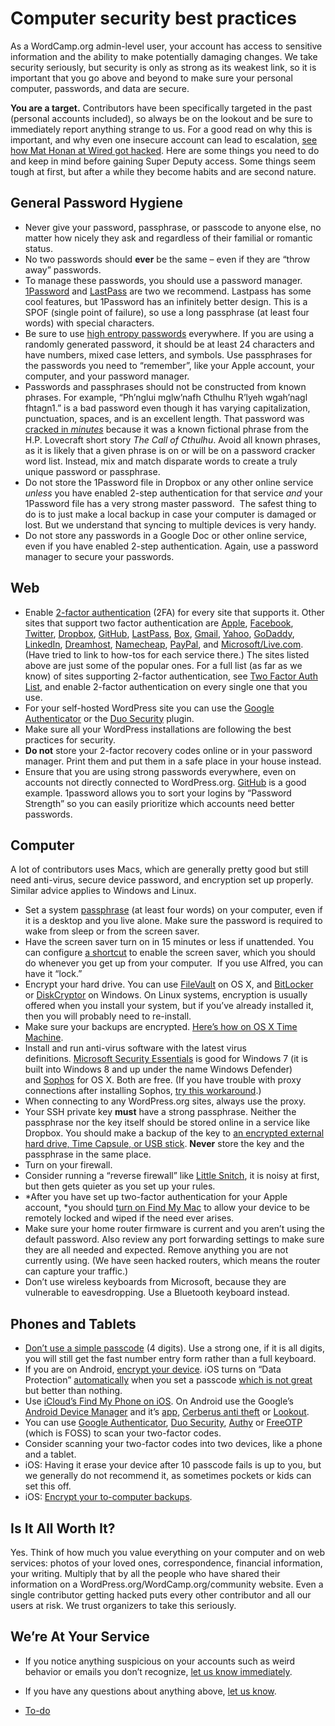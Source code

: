 # Computer security best practices

As a WordCamp.org admin-level user, your account has access to sensitive information and the ability to make potentially damaging changes. We take security seriously, but security is only as strong as its weakest link, so it is important that you go above and beyond to make sure your personal computer, passwords, and data are secure.

**You are a target.** Contributors have been specifically targeted in the past (personal accounts included), so always be on the lookout and be sure to immediately report anything strange to us. For a good read on why this is important, and why even one insecure account can lead to escalation, [see how Mat Honan at Wired got hacked](https://www.wired.com/2012/08/apple-amazon-mat-honan-hacking/all/). Here are some things you need to do and keep in mind before gaining Super Deputy access. Some things seem tough at first, but after a while they become habits and are second nature.

## General Password Hygiene

*   Never give your password, passphrase, or passcode to anyone else, no matter how nicely they ask and regardless of their familial or romantic status.
*   No two passwords should **ever** be the same – even if they are “throw away” passwords.
*   To manage these passwords, you should use a password manager. [1Password](https://1password.com/) and [LastPass](https://www.lastpass.com/) are two we recommend. Lastpass has some cool features, but 1Password has an infinitely better design. This is a SPOF (single point of failure), so use a long passphrase (at least four words) with special characters.
*   Be sure to use [high entropy passwords](https://en.support.wordpress.com/selecting-a-strong-password/#how-to-create-a-passphrase) everywhere. If you are using a randomly generated password, it should be at least 24 characters and have numbers, mixed case letters, and symbols. Use passphrases for the passwords you need to “remember”, like your Apple account, your computer, and your password manager.
*   Passwords and passphrases should not be constructed from known phrases. For example, “Ph’nglui mglw’nafh Cthulhu R’lyeh wgah’nagl fhtagn1.” is a bad password even though it has varying capitalization, punctuation, spaces, and is an excellent length. That password was [cracked in *minutes*](https://arstechnica.com/information-technology/2013/08/thereisnofatebutwhatwemake-turbo-charged-cracking-comes-to-long-passwords/) because it was a known fictional phrase from the H.P. Lovecraft short story *The Call of Cthulhu*. Avoid all known phrases, as it is likely that a given phrase is on or will be on a password cracker word list. Instead, mix and match disparate words to create a truly unique password or passphrase.
*   Do not store the 1Password file in Dropbox or any other online service *unless* you have enabled 2-step authentication for that service *and* your 1Password file has a very strong master password.  The safest thing to do is to just make a local backup in case your computer is damaged or lost. But we understand that syncing to multiple devices is very handy.
*   Do not store any passwords in a Google Doc or other online service, even if you have enabled 2-step authentication. Again, use a password manager to secure your passwords.

## Web

*   Enable [2-factor authentication](http://searchsecurity.techtarget.com/definition/two-factor-authentication) (2FA) for every site that supports it. Other sites that support two factor authentication are [Apple](https://support.apple.com/kb/HT5570), [Facebook](https://www.facebook.com/note.php?note_id=10150172618258920), [Twitter](https://support.twitter.com/articles/20170388), [Dropbox](https://www.dropbox.com/help/363/en), [GitHub](https://help.github.com/articles/about-two-factor-authentication/), [LastPass](https://helpdesk.lastpass.com/multifactor-authentication-options/), [Box](https://support.box.com/entries/23665091-Can-I-enable-2-step-verification-for-my-account-), [Gmail](https://support.google.com/accounts/answer/180744?hl=en), [Yahoo](http://help.yahoo.com/kb/index?page=content&y=PROD_ACCT&locale=en_US&id=SLN5013), [GoDaddy](http://support.godaddy.com/help/article/7502/enabling-twostep-authentication), [LinkedIn](https://www.linkedin.com/settings/security-v2), [Dreamhost](http://wiki.dreamhost.com/Enabling_Multifactor_Authentication), [Namecheap](https://www.namecheap.com/support/knowledgebase/article.aspx/9253/45/how-to-two-factor-authentication), [PayPal](https://www.paypal.com/us/cgi-bin?cmd=xpt/Marketing_CommandDriven/securitycenter/PayPalSecurityKey-outside&bn_r=o), and [Microsoft/Live.com](http://windows.microsoft.com/en-au/windows/two-step-verification-faq). (Have tried to link to how-tos for each service there.) The sites listed above are just some of the popular ones. For a full list (as far as we know) of sites supporting 2-factor authentication, see [Two Factor Auth List](http://twofactorauth.org/), and enable 2-factor authentication on every single one that you use.
*   For your self-hosted WordPress site you can use the [Google Authenticator](https://wordpress.org/plugins/google-authenticator/) or the [Duo Security](https://duo.com/docs/wordpress) plugin.
*   Make sure all your WordPress installations are following the best practices for security.
*   **Do not** store your 2-factor recovery codes online or in your password manager. Print them and put them in a safe place in your house instead.
*   Ensure that you are using strong passwords everywhere, even on accounts not directly connected to WordPress.org. [GitHub](https://github.com/) is a good example. 1password allows you to sort your logins by “Password Strength” so you can easily prioritize which accounts need better passwords.

## Computer

A lot of contributors uses Macs, which are generally pretty good but still need anti-virus, secure device password, and encryption set up properly. Similar advice applies to Windows and Linux.

*   Set a system [passphrase](https://en.support.wordpress.com/selecting-a-strong-password/#how-to-create-a-passphrase) (at least four words) on your computer, even if it is a desktop and you live alone. Make sure the password is required to wake from sleep or from the screen saver.
*   Have the screen saver turn on in 15 minutes or less if unattended. You can configure [a shortcut](https://www.macworld.com/article/1049080/software/lockscreen.html) to enable the screen saver, which you should do whenever you get up from your computer.  If you use Alfred, you can have it “lock.”
*   Encrypt your hard drive. You can use [FileVault](https://support.apple.com/kb/HT4790) on OS X, and [BitLocker](https://www.howtogeek.com/192894/how-to-set-up-bitlocker-encryption-on-windows/) or [DiskCryptor](https://ssd.eff.org/en/node/49 "How to: Encrypt Your Windows Device") on Windows. On Linux systems, encryption is usually offered when you install your system, but if you’ve already installed it, then you will probably need to re-install.
*   Make sure your backups are encrypted. [Here’s how on OS X Time Machine](https://support.apple.com/kb/PH11102).
*   Install and run anti-virus software with the latest virus definitions. [Microsoft Security Essentials](https://support.microsoft.com/de-de/help/14210/security-essentials-download) is good for Windows 7 (it is built into Windows 8 and up under the name Windows Defender) and [Sophos](https://home.sophos.com/mac) for OS X. Both are free. (If you have trouble with proxy connections after installing Sophos, [try this workaround](https://cloudup.com/cCq4WF7KUVM).)
*   When connecting to any WordPress.org sites, always use the proxy.
*   Your SSH private key **must** have a strong passphrase. Neither the passphrase nor the key itself should be stored online in a service like Dropbox. You should make a backup of the key to [an encrypted external hard drive, Time Capsule, or USB stick](http://support.apple.com/kb/ht1578). **Never** store the key and the passphrase in the same place.
*   Turn on your firewall.
*   Consider running a “reverse firewall” like [Little Snitch](https://www.obdev.at/products/littlesnitch/index.html), it is noisy at first, but then gets quieter as you set up your rules.
*   *After you have set up two-factor authentication for your Apple account, *you should [turn on Find My Mac](https://www.apple.com/icloud/setup/mac.html) to allow your device to be remotely locked and wiped if the need ever arises.
*   Make sure your home router firmware is current and you aren’t using the default password. Also review any port forwarding settings to make sure they are all needed and expected. Remove anything you are not currently using. (We have seen hacked routers, which means the router can capture your traffic.)
*   Don’t use wireless keyboards from Microsoft, because they are vulnerable to eavesdropping. Use a Bluetooth keyboard instead.

## Phones and Tablets

*   [Don’t use a simple passcode](https://support.apple.com/kb/HT4113) (4 digits). Use a strong one, if it is all digits, you will still get the fast number entry form rather than a full keyboard.
*   If you are on Android, [encrypt your device](http://www.howtogeek.com/141953/how-to-encrypt-your-android-phone-and-why-you-might-want-to/). iOS turns on “Data Protection” [automatically](http://searchconsumerization.techtarget.com/tip/How-iOS-encryption-and-Data-Protection-work) when you set a passcode [which is not great](http://www.zdziarski.com/blog/?p=2149) but better than nothing.
*   Use [iCloud’s Find My Phone on iOS](https://www.apple.com/icloud/features/find-my-iphone.html). On Android use the Google’s [Android Device Manager](https://www.google.com/android/devicemanager) and it’s [app](https://play.google.com/store/apps/details?id=com.google.android.apps.adm&hl=en), [Cerberus anti theft](https://play.google.com/store/apps/details?id=com.lsdroid.cerberus&hl=en) or [Lookout](https://play.google.com/store/apps/details?id=com.lookout&hl=en).
*   You can use [Google Authenticator](https://support.google.com/accounts/answer/1066447?rd=1), [Duo Security](https://www.duosecurity.com), [Authy](https://www.authy.com) or [FreeOTP](https://fedorahosted.org/freeotp/) (which is FOSS) to scan your two-factor codes.
*   Consider scanning your two-factor codes into two devices, like a phone and a tablet.
*   iOS: Having it erase your device after 10 passcode fails is up to you, but we generally do not recommend it, as sometimes pockets or kids can set this off.
*   iOS: [Encrypt your to-computer backups](https://cloudup.com/cuVfSHIiFY0).

## Is It All Worth It?

Yes. Think of how much you value everything on your computer and on web services: photos of your loved ones, correspondence, financial information, your writing. Multiply that by all the people who have shared their information on a WordPress.org/WordCamp.org/community website. Even a single contributor getting hacked puts every other contributor and all our users at risk. We trust organizers to take this seriously.

## We’re At Your Service

*   If you notice anything suspicious on your accounts such as weird behavior or emails you don’t recognize, [let us know immediately](mailto:support@wordcamp.org).
*   If you have any questions about anything above, [let us know](mailto:support@wordcamp.org).

*   [To-do](# "To-do")
